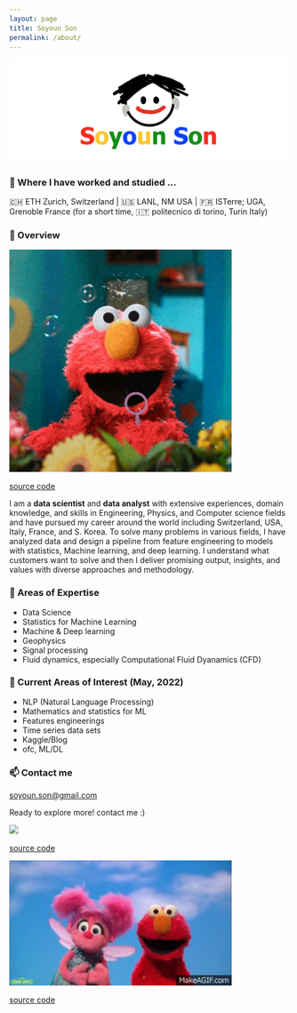```yaml
---
layout: page
title: Soyoun Son
permalink: /about/
---
```

<img src="/images/SS_widever.png" width="900">

### 📍 Where I have worked and studied ...

🇨🇭 ETH Zurich, Switzerland | 🇺🇸 LANL, NM USA | 🇫🇷 ISTerre; UGA, Grenoble France
(for a short time, 🇮🇹 politecnico di torino, Turin Italy)

### 🦋 Overview

 <img src="/images/bubble.gif" width="400">

[source code](https://www.google.com/imgres?imgurl=https%3A%2F%2Fi.gifer.com%2Fembedded%2Fdownload%2FRSm0.gif&imgrefurl=https%3A%2F%2Fvsgif.com%2Fgif%2F1583706&tbnid=6ZSHufWKoVk7_M&vet=12ahUKEwiIh8DPvZH4AhXeTPUHHceFBlIQMygZegUIARDWAg..i&docid=LnNrUeFu509CAM&w=320&h=180&q=gif%20sesame%20street&ved=2ahUKEwiIh8DPvZH4AhXeTPUHHceFBlIQMygZegUIARDWAg#imgrc=BnO8zPCd7ESnZM&imgdii=-aZW_O1XaZEqnM)

I am a **data scientist** and **data analyst** with extensive experiences, domain knowledge, and skills in Engineering, Physics, and Computer science fields and have pursued my career around the world including Switzerland, USA, Italy, France, and S. Korea. To solve many problems in various fields, I have analyzed data and design a pipeline from feature engineering to models with statistics, Machine learning, and deep learning. I understand what customers want to solve and then I deliver promising output, insights, and values with diverse approaches and methodology. 

### 🌴 Areas of Expertise
+ Data Science
+ Statistics for Machine Learning
+ Machine & Deep learning
+ Geophysics
+ Signal processing
+ Fluid dynamics, especially Computational Fluid Dyanamics (CFD)

### 🍋 Current Areas of Interest (May, 2022)
+ NLP (Natural Language Processing)
+ Mathematics and statistics for ML
+ Features engineerings
+ Time series data sets
+ Kaggle/Blog
+ ofc, ML/DL

### 📫 Contact me

[soyoun.son@gmail.com](mailto:soyoun.son@gmail.com)

Ready to explore more! contact me :)



 <img src="/images/ready.gif" width="400">

[source code](https://www.google.com/imgres?imgurl=https%3A%2F%2Fi.pinimg.com%2Foriginals%2Fd5%2F36%2Fe6%2Fd536e6ebbb4db2571a4433fd72ccd499.gif&imgrefurl=https%3A%2F%2Fwww.pinterest.com%2Fpin%2F852235929460195078%2F&tbnid=Ii7c0zfxF_Tf-M&vet=10CHIQMyiNAWoXChMIsOiG0L2R-AIVAAAAAB0AAAAAEBc..i&docid=39XqMW1o9_mudM&w=480&h=360&q=gif%20sesame%20street&ved=0CHIQMyiNAWoXChMIsOiG0L2R-AIVAAAAAB0AAAAAEBc)


 <img src="/images/happy_sesame.gif" width="400">

[source code](https://www.google.com/imgres?imgurl=https%3A%2F%2Fi.gifer.com%2Fembedded%2Fdownload%2FRSm0.gif&imgrefurl=https%3A%2F%2Fvsgif.com%2Fgif%2F1583706&tbnid=6ZSHufWKoVk7_M&vet=12ahUKEwiIh8DPvZH4AhXeTPUHHceFBlIQMygZegUIARDWAg..i&docid=LnNrUeFu509CAM&w=320&h=180&q=gif%20sesame%20street&ved=2ahUKEwiIh8DPvZH4AhXeTPUHHceFBlIQMygZegUIARDWAg)


